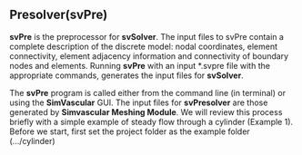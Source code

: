 ## Presolver(svPre)

**svPre** is the preprocessor for **svSolver**. The input files to svPre contain a complete description of the discrete model: nodal coordinates, element connectivity, element adjacency information and connectivity of boundary nodes and elements. Running **svPre** with an input \*.svpre file with the appropriate commands, generates the input files for **svSolver**.

The **svPre** program is called either from the command line (in terminal) or using the **SimVascular** GUI. The input files for **svPresolver** are those generated by **Simvascular Meshing Module**. We will review this process briefly with a simple example of steady flow through a cylinder (Example 1). Before we start, first set the project folder as the example folder (.../cylinder)


